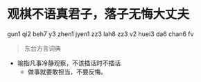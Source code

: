 # 观棋不语真君子，落子无悔大丈夫
gun1 qi2 beh7 y3 zhen1 jyen1 zz3 lah8 zz3 v2 huei3 da6 chan6 fv
> 东台方言词典
- 喻指凡事冷静观察，不该插话时不插话
  - 做事就要敢担当，不要反悔。
